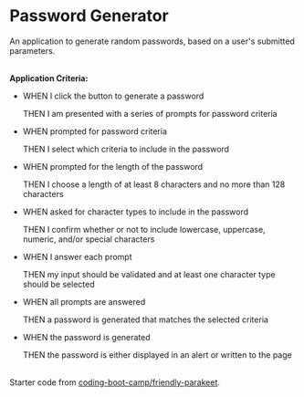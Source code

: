 # Password Generator
An application to generate random passwords, based on a user's submitted parameters.


<br/>**Application Criteria:**
- WHEN I click the button to generate a password
    
    THEN I am presented with a series of prompts for password criteria
- WHEN prompted for password criteria
    
    THEN I select which criteria to include in the password
- WHEN prompted for the length of the password
    
    THEN I choose a length of at least 8 characters and no more than 128 characters
- WHEN asked for character types to include in the password
    
    THEN I confirm whether or not to include lowercase, uppercase, numeric, and/or special characters
- WHEN I answer each prompt
    
    THEN my input should be validated and at least one character type should be selected
- WHEN all prompts are answered
    
    THEN a password is generated that matches the selected criteria
- WHEN the password is generated
    
    THEN the password is either displayed in an alert or written to the page<br/>

<br/>Starter code from [coding-boot-camp/friendly-parakeet](https://github.com/coding-boot-camp/friendly-parakeet).<br/>
